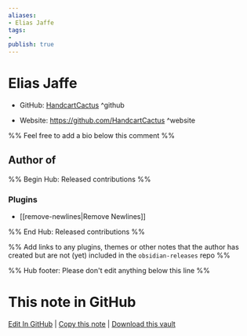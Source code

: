 ```yaml
---
aliases:
- Elias Jaffe
tags:
- 
publish: true
---
```


# Elias Jaffe

- GitHub: [HandcartCactus](https://github.com/HandcartCactus/) ^github
<!-- - Discord: `@` ^discord-->
- Website: <https://github.com/HandcartCactus> ^website
<!-- - [[Publish sites|Publish site]]: <https://> ^publish-->

%% Feel free to add a bio below this comment %%


## Author of

%% Begin Hub: Released contributions %%
### Plugins
- [[remove-newlines|Remove Newlines]]

%% End Hub: Released contributions %%

%% Add links to any plugins, themes or other notes that the author has created but are not (yet) included in the `obsidian-releases` repo %%

<!--
### Unlisted plugins
-->

<!--
### Others
-->

<!--
## Sponsor this author
-->

<!-- - [[GitHub sponsors]]: [Sponsor @HandcartCactus on GitHub Sponsors](https://github.com/sponsors/HandcartCactus) ^github-sponsor-->
<!-- - [[Buy me a coffee]]: <https://> ^buy-me-a-coffee-->
<!-- - [[PayPal]]: <https://> ^paypal-->
<!-- - [[Patreon]]: <https://> ^patreon-->

<!--
## Follow this author
-->

<!-- - [[YouTube Channels|On YouTube]]: <https://> ^youtube-->
<!-- - Twitter: <https://> ^twitter-->
<!-- - ... -->

%% Hub footer: Please don't edit anything below this line %%

# This note in GitHub

<span class="git-footer">[Edit In GitHub](https://github.dev/obsidian-community/obsidian-hub/blob/main/01%20-%20Community/People/HandcartCactus.md "git-hub-edit-note") | [Copy this note](https://raw.githubusercontent.com/obsidian-community/obsidian-hub/main/01%20-%20Community/People/HandcartCactus.md "git-hub-copy-note") | [Download this vault](https://github.com/obsidian-community/obsidian-hub/archive/refs/heads/main.zip "git-hub-download-vault") </span>
